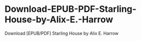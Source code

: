 # Download-EPUB-PDF-Starling-House-by-Alix-E.-Harrow
Download [EPUB/PDF] Starling House by Alix E. Harrow
